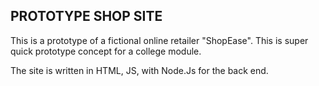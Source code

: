 ## PROTOTYPE SHOP SITE
This is a prototype of a fictional online retailer "ShopEase". This is super quick prototype concept for a college module.

The site is written in HTML, JS, with Node.Js for the back end.
